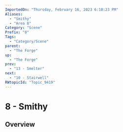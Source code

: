 ```yaml
---
ImportedOn: "Thursday, February 16, 2023 6:10:23 PM"
Aliases:
  - "Smithy"
  - "Area 8"
Category: "Scene"
Prefix: "8"
Tags:
  - "Category/Scene"
parent:
  - "The Forge"
up:
  - "The Forge"
prev:
  - "13 - Smelter"
next:
  - "10 - Stairwell"
RWtopicId: "Topic_9419"
---
```

# 8 - Smithy
## Overview
